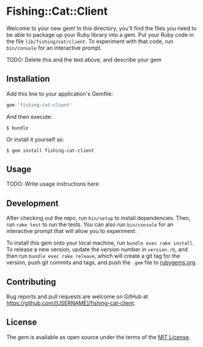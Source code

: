 # Fishing::Cat::Client

Welcome to your new gem! In this directory, you'll find the files you need to be able to package up your Ruby library into a gem. Put your Ruby code in the file `lib/fishing/cat/client`. To experiment with that code, run `bin/console` for an interactive prompt.

TODO: Delete this and the text above, and describe your gem

## Installation

Add this line to your application's Gemfile:

```ruby
gem 'fishing-cat-client'
```

And then execute:

    $ bundle

Or install it yourself as:

    $ gem install fishing-cat-client

## Usage

TODO: Write usage instructions here

## Development

After checking out the repo, run `bin/setup` to install dependencies. Then, run `rake test` to run the tests. You can also run `bin/console` for an interactive prompt that will allow you to experiment.

To install this gem onto your local machine, run `bundle exec rake install`. To release a new version, update the version number in `version.rb`, and then run `bundle exec rake release`, which will create a git tag for the version, push git commits and tags, and push the `.gem` file to [rubygems.org](https://rubygems.org).

## Contributing

Bug reports and pull requests are welcome on GitHub at https://github.com/[USERNAME]/fishing-cat-client.


## License

The gem is available as open source under the terms of the [MIT License](http://opensource.org/licenses/MIT).

